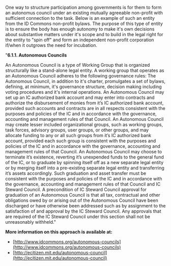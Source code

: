 One way to structure participation among governments is for them to form an autonomus council under an existing mutually agreeable non-profit with sufficient connection to the task.  Below is an example of such an entity from the ID Commons non-profit bylaws.  The purpose of this type of entity is to ensure the body has enough autonomy to make it's own decisions about substantive matters under it's scope and to build in the legal right for the entity to "spin off" and form an independent non-profit corporation if/when it outgrows the need for incubation.  

"**6.1.1.  Autonomous Councils**

An Autonomous Council is a type of Working Group that is organized structurally like a stand-alone legal entity.  A working group that operates as an Autonomous Council adheres to the following governance rules:  The Autonomous Council, in addition to it's charter, promulgates a set of bylaws, defining, at minimum, it's governance structure, decision making including voting procedures and it's internal operations.  An Autonomous Council may set up an IC authorized bank account and may enter into contracts and authorize the disbursement of monies from it’s IC authorized bank account, provided such accounts and contracts are in all respects consistent with the purposes and policies of the IC and in accordance with the governance, accounting and management rules of that Council.  An Autonomous Council may create lesser included organizational groups, such as working groups, task forces, advisory groups, user groups, or other groups, and may allocate funding to any or all such groups from it’s IC authorized bank account, provided each such group is consistent with the purposes and policies of the IC and in accordance with the governance, accounting and management rules of that Council.  An Autonomous Council may choose to terminate it’s existence, reverting it’s unexpended funds to the general fund of the IC, or to graduate by spinning itself off as a new separate legal entity or by merging itself into a pre-existing separate legal entity and transferring it’s assets accordingly.  Such graduation and asset transfer must be consistent with the purposes and policies of the IC and in accordance with the governance, accounting and management rules of that Council and IC Steward Council.  A precondition of IC Steward Council approval for graduation of an Autonomous Council is that all tax, contractual and other obligations owed by or arising out of the Autonomous Council have been discharged or have otherwise been addressed such as by assignment to the satisfaction of and approval by the IC Steward Council.  Any approvals that are required of the IC Steward Council under this section shall not be unreasonably withheld."


**More information on this approach is available at:**
* [http://www.idcommons.org/autonomous-councils](http://www.idcommons.org/autonomous-councils)
* [http://ecitizen.mit.edu/autonomous-council](http://ecitizen.mit.edu/autonomous-council)

